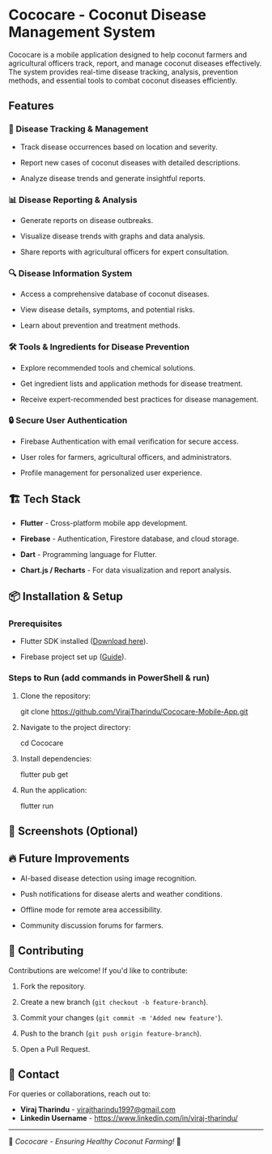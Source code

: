 # Cococare - Coconut Disease Management System

Cococare is a mobile application designed to help coconut farmers and agricultural officers track, report, and manage coconut diseases effectively. The system provides real-time disease tracking, analysis, prevention methods, and essential tools to combat coconut diseases efficiently.


## Features


### 🌱 Disease Tracking & Management


- Track disease occurrences based on location and severity.
  
- Report new cases of coconut diseases with detailed descriptions.
  
- Analyze disease trends and generate insightful reports.



### 📊 Disease Reporting & Analysis


- Generate reports on disease outbreaks.
  
- Visualize disease trends with graphs and data analysis.
  
- Share reports with agricultural officers for expert consultation.
  

### 🔍 Disease Information System


- Access a comprehensive database of coconut diseases.
  
- View disease details, symptoms, and potential risks.
  
- Learn about prevention and treatment methods.
  

### 🛠️ Tools & Ingredients for Disease Prevention


- Explore recommended tools and chemical solutions.
  
- Get ingredient lists and application methods for disease treatment.
  
- Receive expert-recommended best practices for disease management.
  

### 🔒 Secure User Authentication


- Firebase Authentication with email verification for secure access.
  
- User roles for farmers, agricultural officers, and administrators.
  
- Profile management for personalized user experience.
  

## 🏗️ Tech Stack


- **Flutter** - Cross-platform mobile app development.
  
- **Firebase** - Authentication, Firestore database, and cloud storage.
  
- **Dart** - Programming language for Flutter.

- **Chart.js / Recharts** - For data visualization and report analysis.
  

## 📦 Installation & Setup


### Prerequisites


- Flutter SDK installed ([Download here](https://flutter.dev/docs/get-started/install)).
  
- Firebase project set up ([Guide](https://firebase.google.com/docs/flutter/setup)).
  

### Steps to Run (add commands in PowerShell & run)


1. Clone the repository:
   
   
   git clone https://github.com/VirajTharindu/Cococare-Mobile-App.git
  
  
3. Navigate to the project directory:
   
  
   cd Cococare 
   
   
5. Install dependencies:
   
   
   flutter pub get
   
   
7. Run the application:
   

   flutter run
   

   

## 📸 Screenshots (Optional)





## 🔥 Future Improvements

- AI-based disease detection using image recognition.
  
- Push notifications for disease alerts and weather conditions.
  
- Offline mode for remote area accessibility.
  
- Community discussion forums for farmers.

  

## 🤝 Contributing

Contributions are welcome! If you'd like to contribute:

1. Fork the repository.
   
2. Create a new branch (`git checkout -b feature-branch`).
   
3. Commit your changes (`git commit -m 'Added new feature'`).
   
4. Push to the branch (`git push origin feature-branch`).
   
5. Open a Pull Request.
   


## 📧 Contact


For queries or collaborations, reach out to:


- **Viraj Tharindu** - virajtharindu1997@gmail.com
- **Linkedin Username** - https://www.linkedin.com/in/viraj-tharindu/


---

🚀 *Cococare - Ensuring Healthy Coconut Farming!* 🌴


